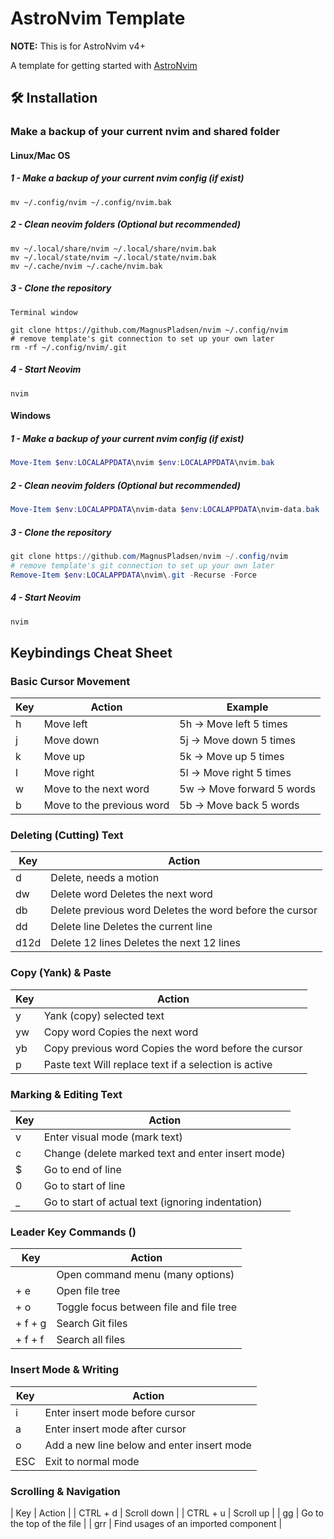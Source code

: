 # AstroNvim Template

**NOTE:** This is for AstroNvim v4+

A template for getting started with [AstroNvim](https://github.com/AstroNvim/AstroNvim)

## 🛠️ Installation

### Make a backup of your current nvim and shared folder

#### Linux/Mac OS

##### 1 - Make a backup of your current nvim config (if exist)

```shell
mv ~/.config/nvim ~/.config/nvim.bak
```

##### 2 - Clean neovim folders (Optional but recommended)

```shell
mv ~/.local/share/nvim ~/.local/share/nvim.bak
mv ~/.local/state/nvim ~/.local/state/nvim.bak
mv ~/.cache/nvim ~/.cache/nvim.bak
```

##### 3 - Clone the repository

```shell
Terminal window

git clone https://github.com/MagnusPladsen/nvim ~/.config/nvim
# remove template's git connection to set up your own later
rm -rf ~/.config/nvim/.git
```

##### 4 - Start Neovim

```shell
nvim
```

#### Windows

##### 1 - Make a backup of your current nvim config (if exist)

```powershell
Move-Item $env:LOCALAPPDATA\nvim $env:LOCALAPPDATA\nvim.bak
```

##### 2 - Clean neovim folders (Optional but recommended)

```powershell
Move-Item $env:LOCALAPPDATA\nvim-data $env:LOCALAPPDATA\nvim-data.bak
```

##### 3 - Clone the repository

```powershell
git clone https://github.com/MagnusPladsen/nvim ~/.config/nvim
# remove template's git connection to set up your own later
Remove-Item $env:LOCALAPPDATA\nvim\.git -Recurse -Force
```

##### 4 - Start Neovim

```powershell
nvim
```

## Keybindings Cheat Sheet

### Basic Cursor Movement

| Key | Action                    | Example                   |
| --- | ------------------------- | ------------------------- |
| h   | Move left                 | 5h → Move left 5 times    |
| j   | Move down                 | 5j → Move down 5 times    |
| k   | Move up                   | 5k → Move up 5 times      |
| l   | Move right                | 5l → Move right 5 times   |
| w   | Move to the next word     | 5w → Move forward 5 words |
| b   | Move to the previous word | 5b → Move back 5 words    |

### Deleting (Cutting) Text

| Key  | Action                                                  |
| ---- | ------------------------------------------------------- |
| d    | Delete, needs a motion                                  |
| dw   | Delete word Deletes the next word                       |
| db   | Delete previous word Deletes the word before the cursor |
| dd   | Delete line Deletes the current line                    |
| d12d | Delete 12 lines Deletes the next 12 lines               |

### Copy (Yank) & Paste

| Key | Action                                                |
| --- | ----------------------------------------------------- |
| y   | Yank (copy) selected text                             |
| yw  | Copy word Copies the next word                        |
| yb  | Copy previous word Copies the word before the cursor  |
| p   | Paste text Will replace text if a selection is active |

### Marking & Editing Text

| Key | Action                                            |
| --- | ------------------------------------------------- |
| v   | Enter visual mode (mark text)                     |
| c   | Change (delete marked text and enter insert mode) |
| $   | Go to end of line                                 |
| 0   | Go to start of line                               |
| \_  | Go to start of actual text (ignoring indentation) |

### Leader Key Commands (<SPACE>)

| Key             | Action                                  |
| --------------- | --------------------------------------- |
| <SPACE>         | Open command menu (many options)        |
| <SPACE> + e     | Open file tree                          |
| <SPACE> + o     | Toggle focus between file and file tree |
| <SPACE> + f + g | Search Git files                        |
| <SPACE> + f + f | Search all files                        |

### Insert Mode & Writing

| Key | Action                                     |
| --- | ------------------------------------------ |
| i   | Enter insert mode before cursor            |
| a   | Enter insert mode after cursor             |
| o   | Add a new line below and enter insert mode |
| ESC | Exit to normal mode                        |

### Scrolling & Navigation

| Key | Action |
| CTRL + d | Scroll down |
| CTRL + u | Scroll up |
| gg | Go to the top of the file |
| grr | Find usages of an imported component |
